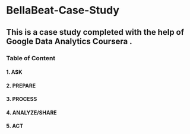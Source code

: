 # BellaBeat-Case-Study

## This is a case study completed with the help of Google Data Analytics Coursera .

### Table of Content
#### 1. ASK
#### 2. PREPARE
#### 3. PROCESS
#### 4. ANALYZE/SHARE
#### 5. ACT
